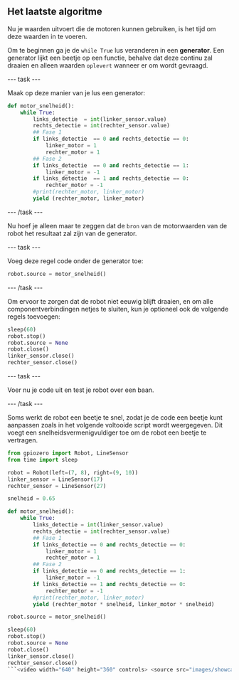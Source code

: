 ## Het laatste algoritme

Nu je waarden uitvoert die de motoren kunnen gebruiken, is het tijd om deze waarden in te voeren.

Om te beginnen ga je de `while True` lus veranderen in een **generator**. Een generator lijkt een beetje op een functie, behalve dat deze continu zal draaien en alleen waarden `oplevert` wanneer er om wordt gevraagd.

\--- task \---

Maak op deze manier van je lus een generator:

```python
def motor_snelheid():
    while True:
        links_detectie  = int(linker_sensor.value)
        rechts_detectie = int(rechter_sensor.value)
        ## Fase 1
        if links_detectie  == 0 and rechts_detectie == 0:
            linker_motor = 1
            rechter_motor = 1
        ## Fase 2
        if links_detectie  == 0 and rechts_detectie == 1:
            linker_motor = -1
        if links_detectie  == 1 and rechts_detectie == 0:
            rechter_motor = -1
        #print(rechter_motor, linker_motor)
        yield (rechter_motor, linker_motor)
```

\--- /task \---

Nu hoef je alleen maar te zeggen dat de `bron` van de motorwaarden van de robot het resultaat zal zijn van de generator.

\--- task \---

Voeg deze regel code onder de generator toe:

```python
robot.source = motor_snelheid()
```

\--- /task \---

Om ervoor te zorgen dat de robot niet eeuwig blijft draaien, en om alle componentverbindingen netjes te sluiten, kun je optioneel ook de volgende regels toevoegen:

```python
sleep(60)
robot.stop()
robot.source = None
robot.close()
linker_sensor.close()
rechter_sensor.close()
```

\--- task \---

Voer nu je code uit en test je robot over een baan.

\--- /task \---

Soms werkt de robot een beetje te snel, zodat je de code een beetje kunt aanpassen zoals in het volgende voltooide script wordt weergegeven. Dit voegt een snelheidsvermenigvuldiger toe om de robot een beetje te vertragen.

```python
from gpiozero import Robot, LineSensor
from time import sleep

robot = Robot(left=(7, 8), right=(9, 10)) 
linker_sensor = LineSensor(17)
rechter_sensor = LineSensor(27)

snelheid = 0.65

def motor_snelheid():
    while True:
        links_detectie = int(linker_sensor.value)
        rechts_detectie = int(rechter_sensor.value)
        ## Fase 1
        if links_detectie == 0 and rechts_detectie == 0:
            linker_motor = 1
            rechter_motor = 1
        ## Fase 2
        if links_detectie == 0 and rechts_detectie == 1:
            linker_motor = -1
        if links_detectie == 1 and rechts_detectie == 0:
            rechter_motor = -1
        #print(rechter_motor, linker_motor)
        yield (rechter_motor * snelheid, linker_motor * snelheid)

robot.source = motor_snelheid()

sleep(60)
robot.stop()
robot.source = None
robot.close()
linker_sensor.close()
rechter_sensor.close()
```<video width="640" height="360" controls> <source src="images/showcase.webm" type="video/webm"> Je browser ondersteunt geen WebM-video, dus probeer Firefox of Chrome. </video>